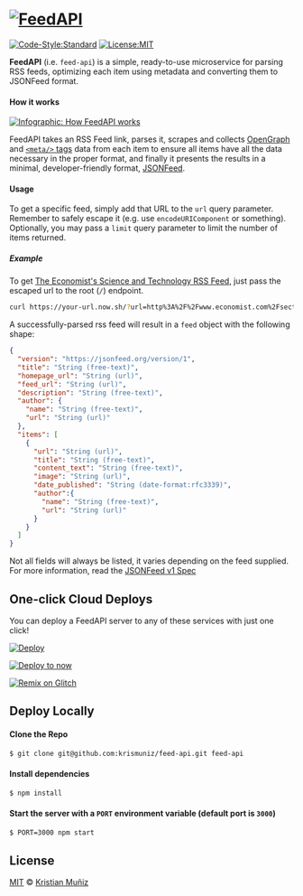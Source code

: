 # [![FeedAPI](https://cdn.rawgit.com/krismuniz/feed-api/2647dbf0/assets/header.svg)](https://www.github.com/krismuniz/feed-api)

[![Code-Style:Standard](https://img.shields.io/badge/code%20style-standard-green.svg?style=flat-square)](http://standardjs.com/) [![License:MIT](https://img.shields.io/badge/license-MIT-blue.svg?style=flat-square)](http://opensource.org/licenses/MIT)

**FeedAPI** (i.e. `feed-api`) is a simple, ready-to-use microservice for parsing RSS feeds, optimizing each item using metadata and converting them to JSONFeed format.

#### How it works

[![Infographic: How FeedAPI works](https://cdn.rawgit.com/krismuniz/feed-api/2647dbf0/assets/how-it-works.svg)](https://www.github.com/krismuniz/feed-api)

FeedAPI takes an RSS Feed link, parses it, scrapes and collects [OpenGraph](http://ogp.me/) and [`<meta/>` tags](https://developer.mozilla.org/en/docs/Web/HTML/Element/meta) data from each item to ensure all items have all the data necessary in the proper format, and finally it presents the results in a minimal, developer-friendly format, [JSONFeed](https://jsonfeed.org).

#### Usage

To get a specific feed, simply add that URL to the `url` query parameter. Remember to safely escape it (e.g. use `encodeURIComponent` or something). Optionally, you may pass a `limit` query parameter to limit the number of items returned.

##### Example

To get [The Economist's Science and Technology RSS Feed](http://www.economist.com/sections/science-technology/rss.xml), just pass the escaped url to the root (`/`) endpoint.

```bash
curl https://your-url.now.sh/?url=http%3A%2F%2Fwww.economist.com%2Fsections%2Fscience-technology%2Frss.xml
```

A successfully-parsed rss feed will result in a `feed` object with the following shape:

```json
{
  "version": "https://jsonfeed.org/version/1",
  "title": "String (free-text)",
  "homepage_url": "String (url)",
  "feed_url": "String (url)",
  "description": "String (free-text)",
  "author": {
    "name": "String (free-text)",
    "url": "String (url)"
  },
  "items": [
    {
      "url": "String (url)",
      "title": "String (free-text)",
      "content_text": "String (free-text)",
      "image": "String (url)",
      "date_published": "String (date-format:rfc3339)",
      "author":{  
        "name": "String (free-text)",
        "url": "String (url)"
      }
    }
  ]
}
```

Not all fields will always be listed, it varies depending on the feed supplied. For more information, read the [JSONFeed v1 Spec](https://jsonfeed.org/version/1)

## One-click Cloud Deploys

You can deploy a FeedAPI server to any of these services with just one click!

[![Deploy](https://www.herokucdn.com/deploy/button.svg)](https://heroku.com/deploy?template=https://github.com/krismuniz/feed-api.git)

[![Deploy to now](https://deploy.now.sh/static/button.svg)](https://deploy.now.sh/?repo=https://github.com/krismuniz/feed-api)

[![Remix on Glitch](https://cdn.glitch.com/2703baf2-b643-4da7-ab91-7ee2a2d00b5b%2Fremix-button.svg)](https://glitch.com/edit/#!/import/github/krismuniz/feed-api)

## Deploy Locally

#### Clone the Repo

```bash
$ git clone git@github.com:krismuniz/feed-api.git feed-api
```

#### Install dependencies

```bash
$ npm install
```

#### Start the server with a `PORT` environment variable (default port is `3000`)

```bash
$ PORT=3000 npm start
```

## License

[MIT](https://github.com/krismuniz/feed-api/blob/master/LICENSE.md) © [Kristian Muñiz](https://www.krismuniz.com)
